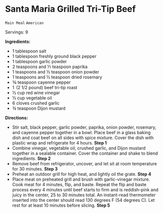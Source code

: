 # Santa Maria Grilled Tri-Tip Beef

`Main Meal` `American`

Servings: 9

**Ingredients:**

- 1 tablespoon salt
- 1 tablespoon freshly ground black pepper
- 1 tablespoon garlic powder
- 2 teaspoons and ⅐ teaspoon paprika
- 1 teaspoons and ½ teaspoon onion powder
- 1 teaspoons and ½ teaspoon dried rosemary
- ⅜ teaspoon cayenne pepper
- 1  (2 1/2 pound) beef tri-tip roast
- ½ cup red wine vinegar
- ½ cup vegetable oil
- 6 cloves crushed garlic
- ¾ teaspoon Dijon mustard

**Directions:**

- Stir salt, black pepper, garlic powder, paprika, onion powder, rosemary, and cayenne pepper together in a bowl. Place beef in a glass baking dish and coat beef on all sides with spice mixture. Cover the dish with plastic wrap and refrigerate for 4 hours.
    **Step 1**
- Combine vinegar, vegetable oil, crushed garlic, and Dijon mustard together in a sealable container. Cover the container and shake to blend ingredients.
    **Step 2**
- Remove beef from refrigerator, uncover, and let sit at room temperature for 30 minutes.
    **Step 3**
- Preheat an outdoor grill for high heat, and lightly oil the grate.
    **Step 4**
- Place meat on preheated grill and brush with garlic-vinegar mixture. Cook meat for 4 minutes, flip, and baste. Repeat the flip and baste process every 4 minutes until beef starts to firm and is reddish-pink and juicy in the center, 25 to 30 minutes total. An instant-read thermometer inserted into the center should read 130 degrees F (54 degrees C). Let rest for at least 10 minutes before slicing.
    **Step 5**
